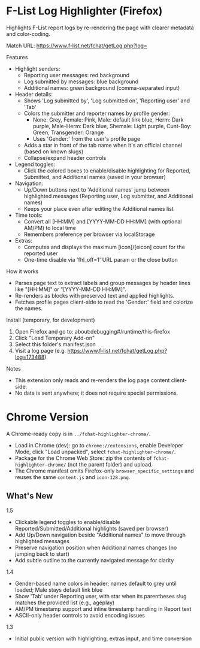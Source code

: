 F-List Log Highlighter (Firefox)
================================

Highlights F-List report logs by re-rendering the page with clearer metadata and color-coding.

Match URL: https://www.f-list.net/fchat/getLog.php?log=<id>

Features
- Highlight senders:
  - Reporting user messages: red background
  - Log submitted by messages: blue background
  - Additional names: green background (comma-separated input)
- Header details:
  - Shows 'Log submitted by', 'Log submitted on', 'Reporting user' and 'Tab'
  - Colors the submitter and reporter names by profile gender:
    - None: Grey, Female: Pink, Male: default link blue, Herm: Dark purple, Male-Herm: Dark blue, Shemale: Light purple, Cunt-Boy: Green, Transgender: Orange
    - Uses 'Gender:' from the user's profile page
  - Adds a star in front of the tab name when it's an official channel (based on known slugs)
  - Collapse/expand header controls
- Legend toggles:
  - Click the colored boxes to enable/disable highlighting for Reported, Submitted, and Additional names (saved in your browser)
- Navigation:
  - Up/Down buttons next to 'Additional names' jump between highlighted messages (Reporting user, Log submitter, and Additional names)
  - Keeps your place even after editing the Additional names list
- Time tools:
  - Convert all [HH:MM] and [YYYY-MM-DD HH:MM] (with optional AM/PM) to local time
  - Remembers preference per browser via localStorage
- Extras:
  - Computes and displays the maximum [icon]/[eicon] count for the reported user
  - One-time disable via 'fhl_off=1' URL param or the close button

How it works
- Parses page text to extract labels and group messages by header lines like "[HH:MM]" or "[YYYY-MM-DD HH:MM]".
- Re-renders as blocks with preserved text and applied highlights.
- Fetches profile pages client-side to read the 'Gender:' field and colorize the names.

Install (temporary, for development)
1) Open Firefox and go to: about:debugging#/runtime/this-firefox
2) Click "Load Temporary Add-on"
3) Select this folder's manifest.json
4) Visit a log page (e.g. https://www.f-list.net/fchat/getLog.php?log=173488)

Notes
- This extension only reads and re-renders the log page content client-side.
- No data is sent anywhere; it does not require special permissions.


Chrome Version
==============
A Chrome-ready copy is in `../fchat-highlighter-chrome/`.

- Load in Chrome (dev): go to `chrome://extensions`, enable Developer Mode, click "Load unpacked", select `fchat-highlighter-chrome/`.
- Package for the Chrome Web Store: zip the contents of `fchat-highlighter-chrome/` (not the parent folder) and upload.
- The Chrome manifest omits Firefox-only `browser_specific_settings` and reuses the same `content.js` and `icon-128.png`.


What's New
----------
1.5
- Clickable legend toggles to enable/disable Reported/Submitted/Additional highlights (saved per browser)
- Add Up/Down navigation beside "Additional names" to move through highlighted messages
- Preserve navigation position when Additional names changes (no jumping back to start)
- Add subtle outline to the currently navigated message for clarity

1.4
- Gender-based name colors in header; names default to grey until loaded; Male stays default link blue
- Show 'Tab' under Reporting user, with star when its parentheses slug matches the provided list (e.g., ageplay)
- AM/PM timestamp support and inline timestamp handling in Report text
- ASCII-only header controls to avoid encoding issues

1.3
- Initial public version with highlighting, extras input, and time conversion

